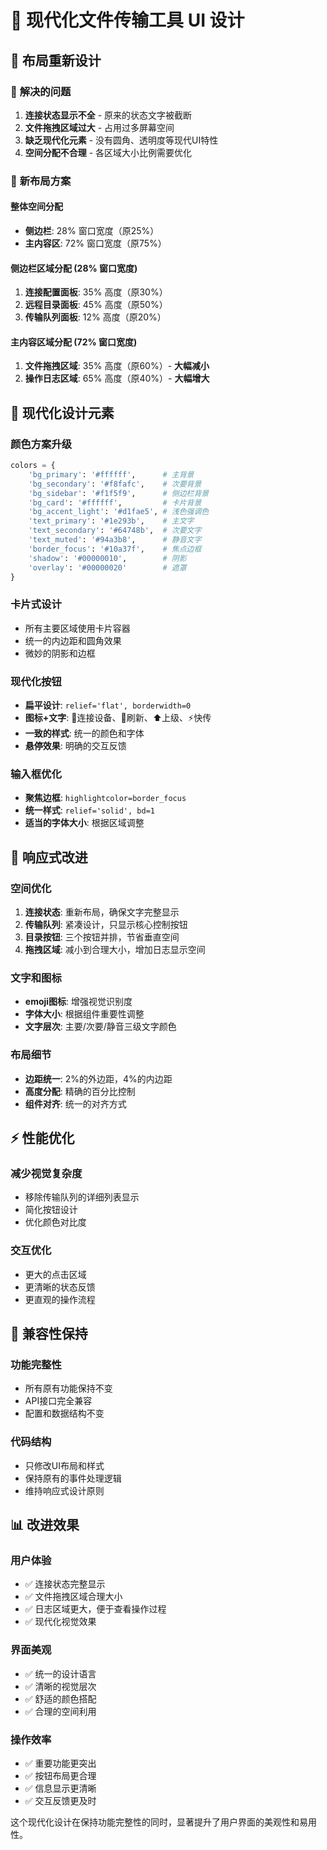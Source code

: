 # 🎨 现代化文件传输工具 UI 设计

## 📐 布局重新设计

### 🔧 **解决的问题**
1. **连接状态显示不全** - 原来的状态文字被截断
2. **文件拖拽区域过大** - 占用过多屏幕空间
3. **缺乏现代化元素** - 没有圆角、透明度等现代UI特性
4. **空间分配不合理** - 各区域大小比例需要优化

### 🎯 **新布局方案**

#### **整体空间分配**
- **侧边栏**: 28% 窗口宽度（原25%）
- **主内容区**: 72% 窗口宽度（原75%）

#### **侧边栏区域分配** (28% 窗口宽度)
1. **连接配置面板**: 35% 高度（原30%）
2. **远程目录面板**: 45% 高度（原50%）  
3. **传输队列面板**: 12% 高度（原20%）

#### **主内容区域分配** (72% 窗口宽度)
1. **文件拖拽区域**: 35% 高度（原60%）- **大幅减小**
2. **操作日志区域**: 65% 高度（原40%）- **大幅增大**

## 🎨 现代化设计元素

### **颜色方案升级**
```python
colors = {
    'bg_primary': '#ffffff',      # 主背景
    'bg_secondary': '#f8fafc',    # 次要背景
    'bg_sidebar': '#f1f5f9',      # 侧边栏背景
    'bg_card': '#ffffff',         # 卡片背景
    'bg_accent_light': '#d1fae5', # 浅色强调色
    'text_primary': '#1e293b',    # 主文字
    'text_secondary': '#64748b',  # 次要文字
    'text_muted': '#94a3b8',      # 静音文字
    'border_focus': '#10a37f',    # 焦点边框
    'shadow': '#00000010',        # 阴影
    'overlay': '#00000020'        # 遮罩
}
```

### **卡片式设计**
- 所有主要区域使用卡片容器
- 统一的内边距和圆角效果
- 微妙的阴影和边框

### **现代化按钮**
- **扁平设计**: `relief='flat', borderwidth=0`
- **图标+文字**: 🔗连接设备、🔄刷新、⬆️上级、⚡快传
- **一致的样式**: 统一的颜色和字体
- **悬停效果**: 明确的交互反馈

### **输入框优化**
- **聚焦边框**: `highlightcolor=border_focus`
- **统一样式**: `relief='solid', bd=1`
- **适当的字体大小**: 根据区域调整

## 📱 响应式改进

### **空间优化**
1. **连接状态**: 重新布局，确保文字完整显示
2. **传输队列**: 紧凑设计，只显示核心控制按钮
3. **目录按钮**: 三个按钮并排，节省垂直空间
4. **拖拽区域**: 减小到合理大小，增加日志显示空间

### **文字和图标**
- **emoji图标**: 增强视觉识别度
- **字体大小**: 根据组件重要性调整
- **文字层次**: 主要/次要/静音三级文字颜色

### **布局细节**
- **边距统一**: 2%的外边距，4%的内边距
- **高度分配**: 精确的百分比控制
- **组件对齐**: 统一的对齐方式

## ⚡ 性能优化

### **减少视觉复杂度**
- 移除传输队列的详细列表显示
- 简化按钮设计
- 优化颜色对比度

### **交互优化**
- 更大的点击区域
- 更清晰的状态反馈
- 更直观的操作流程

## 🔄 兼容性保持

### **功能完整性**
- 所有原有功能保持不变
- API接口完全兼容
- 配置和数据结构不变

### **代码结构**
- 只修改UI布局和样式
- 保持原有的事件处理逻辑
- 维持响应式设计原则

## 📊 改进效果

### **用户体验**
- ✅ 连接状态完整显示
- ✅ 文件拖拽区域合理大小
- ✅ 日志区域更大，便于查看操作过程
- ✅ 现代化视觉效果

### **界面美观**
- ✅ 统一的设计语言
- ✅ 清晰的视觉层次
- ✅ 舒适的颜色搭配
- ✅ 合理的空间利用

### **操作效率**
- ✅ 重要功能更突出
- ✅ 按钮布局更合理
- ✅ 信息显示更清晰
- ✅ 交互反馈更及时

这个现代化设计在保持功能完整性的同时，显著提升了用户界面的美观性和易用性。 